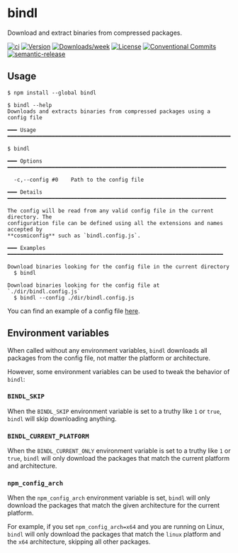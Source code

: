 # bindl

Download and extract binaries from compressed packages.

[![ci](https://github.com/felipecrs/bindl/workflows/ci/badge.svg)](https://github.com/felipecrs/bindl/actions?query=workflow%3Aci)
[![Version](https://img.shields.io/npm/v/bindl.svg)](https://npmjs.org/package/bindl)
[![Downloads/week](https://img.shields.io/npm/dw/bindl.svg)](https://npmjs.org/package/bindl)
[![License](https://img.shields.io/npm/l/bindl.svg)](https://github.com/felipecrs/bindl/blob/master/package.json)
[![Conventional Commits](https://img.shields.io/badge/Conventional%20Commits-1.0.0-yellow.svg)](https://conventionalcommits.org)
[![semantic-release](https://img.shields.io/badge/%20%20%F0%9F%93%A6%F0%9F%9A%80-semantic--release-e10079.svg)](https://github.com/semantic-release/semantic-release)

## Usage

```sh-session
$ npm install --global bindl

$ bindl --help
Downloads and extracts binaries from compressed packages using a config file

━━━ Usage ━━━━━━━━━━━━━━━━━━━━━━━━━━━━━━━━━━━━━━━━━━━━━━━━━━━━━━━━━━━━━━━━━━━━━━━

$ bindl

━━━ Options ━━━━━━━━━━━━━━━━━━━━━━━━━━━━━━━━━━━━━━━━━━━━━━━━━━━━━━━━━━━━━━━━━━━━━

  -c,--config #0    Path to the config file

━━━ Details ━━━━━━━━━━━━━━━━━━━━━━━━━━━━━━━━━━━━━━━━━━━━━━━━━━━━━━━━━━━━━━━━━━━━━

The config will be read from any valid config file in the current directory. The
configuration file can be defined using all the extensions and names accepted by
**cosmiconfig** such as `bindl.config.js`.

━━━ Examples ━━━━━━━━━━━━━━━━━━━━━━━━━━━━━━━━━━━━━━━━━━━━━━━━━━━━━━━━━━━━━━━━━━━━

Download binaries looking for the config file in the current directory
  $ bindl

Download binaries looking for the config file at `./dir/bindl.config.js`
  $ bindl --config ./dir/bindl.config.js
```

You can find an example of a config file [here](./test/res/bindl.config.js).

## Environment variables

When called without any environment variables, `bindl` downloads all packages from the config file, not matter the platform or architecture.

However, some environment variables can be used to tweak the behavior of `bindl`:

### `BINDL_SKIP`

When the `BINDL_SKIP` environment variable is set to a truthy like `1` or `true`, `bindl` will skip downloading anything.

### `BINDL_CURRENT_PLATFORM`

When the `BINDL_CURRENT_ONLY` environment variable is set to a truthy like `1` or `true`, `bindl` will only download the packages that match the current platform and architecture.

### `npm_config_arch`

When the `npm_config_arch` environment variable is set, `bindl` will only download the packages that match the given architecture for the current platform.

For example, if you set `npm_config_arch=x64` and you are running on Linux, `bindl` will only download the packages that match the `linux` platform and the `x64` architecture, skipping all other packages.
